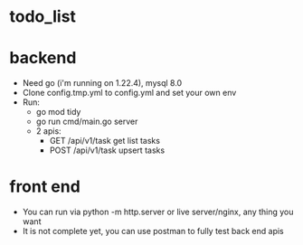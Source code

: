 # todo_list

# backend
- Need go (i'm running on 1.22.4), mysql 8.0
- Clone config.tmp.yml to config.yml and set your own env
- Run:
  - go mod tidy
  - go run cmd/main.go server
  - 2 apis:
    - GET /api/v1/task get list tasks
    - POST /api/v1/task upsert tasks

# front end
- You can run via python -m http.server or live server/nginx, any thing you want
- It is not complete yet, you can use postman to fully test back end apis
